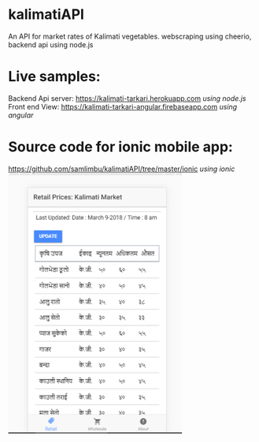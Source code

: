 # kalimatiAPI
An API for market rates of Kalimati vegetables.
webscraping using cheerio, backend api using node.js

# Live samples: 
Backend Api server: https://kalimati-tarkari.herokuapp.com <i>using node.js</i><br>
Front end View: https://kalimati-tarkari-angular.firebaseapp.com <i>using angular</i>

# Source code for ionic mobile app:
https://github.com/samlimbu/kalimatiAPI/tree/master/ionic <i>using ionic</i>
<img src="https://raw.githubusercontent.com/samlimbu/kalimatiAPI/master/ionic%20sample.png" alt="" style="width:70%; height=70%">
